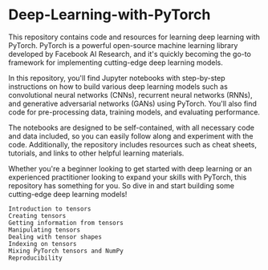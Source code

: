 # Deep-Learning-with-PyTorch

This repository contains code and resources for learning deep learning with PyTorch. PyTorch is a powerful open-source machine learning library developed by Facebook AI Research, and it's quickly becoming the go-to framework for implementing cutting-edge deep learning models.

In this repository, you'll find Jupyter notebooks with step-by-step instructions on how to build various deep learning models such as convolutional neural networks (CNNs), recurrent neural networks (RNNs), and generative adversarial networks (GANs) using PyTorch. You'll also find code for pre-processing data, training models, and evaluating performance.

The notebooks are designed to be self-contained, with all necessary code and data included, so you can easily follow along and experiment with the code. Additionally, the repository includes resources such as cheat sheets, tutorials, and links to other helpful learning materials.

Whether you're a beginner looking to get started with deep learning or an experienced practitioner looking to expand your skills with PyTorch, this repository has something for you. So dive in and start building some cutting-edge deep learning models!



    Introduction to tensors
    Creating tensors
    Getting information from tensors
    Manipulating tensors
    Dealing with tensor shapes
    Indexing on tensors
    Mixing PyTorch tensors and NumPy
    Reproducibility
